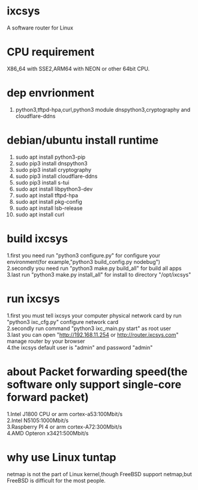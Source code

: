 # ixcsys
A software router for Linux   

# CPU requirement
X86_64 with SSE2,ARM64 with NEON or other 64bit CPU.

# dep envrionment
1. python3,tftpd-hpa,curl,python3 module dnspython3,cryptography and cloudflare-ddns


# debian/ubuntu install runtime
1. sudo apt install python3-pip 
2. sudo pip3 install dnspython3 
3. sudo pip3 install cryptography 
4. sudo pip3 install cloudflare-ddns 
5. sudo pip3 install s-tui 
6. sudo apt install libpython3-dev  
7. sudo apt install tftpd-hpa 
8. sudo apt install pkg-config 
9. sudo apt install lsb-release 
10. sudo apt install curl 

# build ixcsys
1.first you need run "python3 configure.py" for configure your environment(for example,"python3 build_config.py nodebug")     
2.secondly you need run "python3 make.py build_all" for build all apps     
3.last run "python3 make.py install_all" for install to directory "/opt/ixcsys"    


# run ixcsys
1.first you must tell ixcsys your computer physical network card by run "python3 ixc_cfg.py" configure network card   
2.secondly run command "python3 ixc_main.py start" as root user   
3.last you can open "http://192.168.11.254 or http://router.ixcsys.com" manage router by your browser  
4.the ixcsys default user is "admin" and password "admin"

# about Packet forwarding speed(the software only support single-core forward packet)
1.Intel J1800 CPU or arm cortex-a53:100Mbit/s  
2.Intel N5105:1000Mbit/s     
3.Raspberry PI 4 or arm cortex-A72:300Mbit/s   
4.AMD Opteron x3421:500Mbit/s   

# why use Linux tuntap
netmap is not the part of Linux kernel,though FreeBSD support netmap,but FreeBSD is difficult for the most people.
